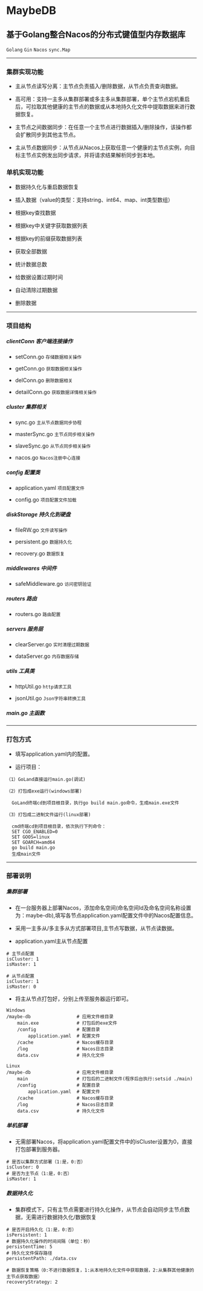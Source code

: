 # MaybeDB

## 基于Golang整合Nacos的分布式键值型内存数据库

`Golang` `Gin` `Nacos` `sync.Map`

***

### 集群实现功能

* 主从节点读写分离：主节点负责插入/删除数据，从节点负责查询数据。

* 高可用：支持一主多从集群部署或多主多从集群部署，单个主节点宕机重启后，可拉取其他健康的主节点的数据或从本地持久化文件中提取数据来进行数据恢复。

* 主节点之间数据同步：在任意一个主节点进行数据插入/删除操作，该操作都会扩散同步到其他主节点。

* 主从节点数据同步：从节点从Nacos上获取任意一个健康的主节点实例，向目标主节点实例发出同步请求，并将请求结果解析同步到本地。

### 单机实现功能

* 数据持久化与重启数据恢复

* 插入数据（value的类型：支持string、int64、map、int类型数组）

* 根据key查找数据

* 根据key中关键字获取数据列表

* 根据key的前缀获取数据列表

* 获取全部数据

* 统计数据总数

* 给数据设置过期时间

* 自动清除过期数据

* 删除数据

***

### 项目结构

##### clientConn 客户端连接操作

* setConn.go `存储数据相关操作`

* getConn.go `获取数据相关操作`

* delConn.go `删除数据相关`

* detailConn.go `获取数据详情相关操作`

##### cluster 集群相关

* sync.go `主从节点数据同步协程`

* masterSync.go `主节点同步相关操作`

* slaveSync.go `从节点同步相关操作`

* nacos.go `Nacos注册中心连接`

##### config 配置类

* application.yaml `项目配置文件`

* config.go `项目配置文件加载`

##### diskStorage 持久化到硬盘

* fileRW.go `文件读写操作`

* persistent.go `数据持久化`

* recovery.go `数据恢复`

##### middlewares 中间件

* safeMiddleware.go `访问密钥验证`

##### routers 路由

* routers.go `路由配置`

##### servers 服务层

* clearServer.go `实时清理过期数据`

* dataServer.go `内存数据存储`

##### utils 工具类

* httpUtil.go `http请求工具`

* jsonUtil.go `Json字符串转换工具`

##### main.go 主函数

***

### 打包方式

* 填写application.yaml内的配置。

* 运行项目：

```
（1）GoLand直接运行main.go(调试)
```

```
（2）打包成exe运行(windows部署)

  GoLand终端cd到项目根目录，执行go build main.go命令，生成main.exe文件
```

```
（3）打包成二进制文件运行(linux部署)

  cmd终端cd到项目根目录，依次执行下列命令：
  SET CGO_ENABLED=0
  SET GOOS=linux
  SET GOARCH=amd64
  go build main.go
  生成main文件
```

***

### 部署说明

##### 集群部署

* 在一台服务器上部署Nacos，添加命名空间(命名空间Id及命名空间名称设置为：maybe-db),填写各节点application.yaml配置文件中的Nacos配置信息。

* 采用一主多从/多主多从方式部署项目,主节点写数据，从节点读数据。

* application.yaml主从节点配置

```
# 主节点配置
isCluster: 1
isMaster: 1
```

```
# 从节点配置
isCluster: 1
isMaster: 0
```

* 将主从节点打包好，分别上传至服务器运行即可。

```
Windows
/maybe-db                 # 应用文件根目录
    main.exe              # 打包后的exe文件
    /config               # 配置目录
        application.yaml  # 配置文件
    /cache                # Nacos缓存目录
    /log                  # Nacos日志目录
    data.csv              # 持久化文件
```

```
Linux
/maybe-db                 # 应用文件根目录
    main                  # 打包后的二进制文件(程序后台执行:setsid ./main)
    /config               # 配置目录
        application.yaml  # 配置文件
    /cache                # Nacos缓存目录
    /log                  # Nacos日志目录
    data.csv              # 持久化文件
```

##### 单机部署

* 无需部署Nacos，将application.yaml配置文件中的isCluster设置为0，直接打包部署到服务器。

```
# 是否以集群方式部署（1:是，0:否）
isCluster: 0
# 是否为主节点（1:是，0:否）
isMaster: 1
```

##### 数据持久化

* 集群模式下，只有主节点需要进行持久化操作，从节点会自动同步主节点数据，无需进行数据持久化/数据恢复

```
# 是否开启持久化（1:是，0:否）
isPersistent: 1
# 数据持久化操作的时间间隔（单位：秒）
persistentTime: 5
# 持久化文件保存路径
persistentPath: ./data.csv
```

```
# 数据恢复策略（0:不进行数据恢复，1:从本地持久化文件中获取数据，2:从集群其他健康的主节点获取数据）
recoveryStrategy: 2
```